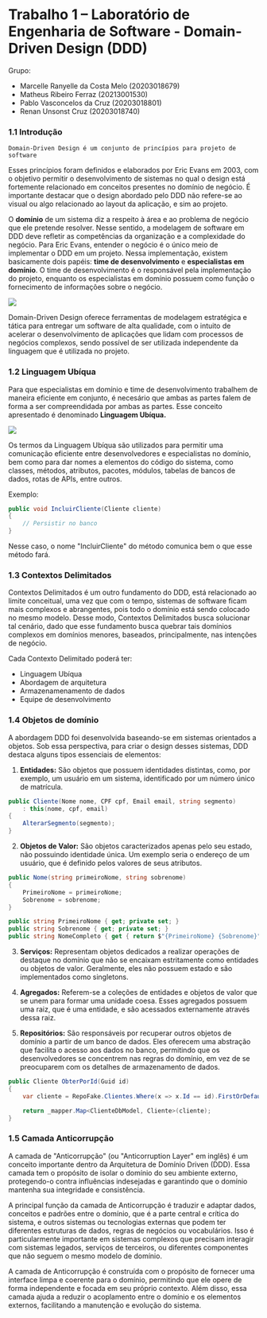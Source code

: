 
# Trabalho 1 – Laboratório de Engenharia de Software - Domain-Driven Design (DDD)

Grupo: 
- Marcelle Ranyelle da Costa Melo (20203018679)
- Matheus Ribeiro Ferraz (20213001530)
- Pablo Vasconcelos da Cruz (20203018801)
- Renan Unsonst Cruz (20203018740)

### 1.1 Introdução

    Domain-Driven Design é um conjunto de princípios para projeto de software

Esses princípios foram definidos e elaborados por Eric Evans em 2003, com o objetivo permitir o desenvolvimento de sistemas no qual o design está fortemente relacionado em conceitos presentes no domínio de negócio. É importante destacar que o design abordado pelo DDD não refere-se ao visual ou algo relacionado ao layout da aplicação, e sim ao projeto.

O **domínio** de um sistema diz a respeito à área e ao problema de negócio que ele pretende resolver. Nesse sentido, a modelagem de software em DDD deve refletir as competências da organização e a complexidade do negócio. Para Eric Evans, entender o negócio é o único meio de implementar o DDD em um projeto. Nessa implementação, existem basicamente dois papéis: **time de desenvolvimento** e **especialistas em domínio**. O time de desenvolvimento é o responsável pela implementação do projeto, enquanto os especialistas em domínio possuem como função o fornecimento de informações sobre o negócio.

![](https://i.zst.com.br/thumbs/12/2f/32/1458255726.jpg)

Domain-Driven Design oferece ferramentas de modelagem estratégica e tática para entregar um software de alta qualidade, com o intuito de acelerar o desenvolvimento de aplicações que lidam com processos de negócios complexos, sendo possível de ser utilizada independente da linguagem que é utilizada no projeto. 



### 1.2 Linguagem Ubíqua

Para que especialistas em domínio e time de desenvolvimento trabalhem de maneira eficiente em conjunto, é necesário que ambas as partes falem de forma a ser compreendidada por ambas as partes. Esse conceito apresentado é denominado **Linguagem Ubíqua.**

![](https://engsoftmoderna.info/artigos/figs/linguagem-onipresente.svg)

Os termos da Linguagem Ubíqua são utilizados para permitir uma comunicação eficiente entre desenvolvedores e especialistas no domínio, bem como para dar nomes a elementos do código do sistema, como classes, métodos, atributos, pacotes, módulos, tabelas de bancos de dados, rotas de APIs, entre outros.

Exemplo:
```csharp
public void IncluirCliente(Cliente cliente)
{
    // Persistir no banco
}
```
Nesse caso, o nome "IncluirCliente" do método comunica bem o que esse método fará.

### 1.3 Contextos Delimitados

Contextos Delimitados é um outro fundamento do DDD, está relacionado ao limite conceitual, uma vez que com o tempo, sistemas de software ficam mais complexos e abrangentes, pois todo o domínio está sendo colocado no mesmo modelo. Desse modo, Contextos Delimitados busca solucionar tal cenário, dado que esse fundamento busca quebrar tais domínios complexos em domínios menores, baseados, principalmente, nas intenções de negócio.

Cada Contexto Delimitado poderá ter:
- Linguagem Ubíqua
- Abordagem de arquitetura
- Armazenamenamento de dados
- Equipe de desenvolvimento

### 1.4 Objetos de domínio

A abordagem DDD foi desenvolvida baseando-se em sistemas orientados a objetos. Sob essa perspectiva, para criar o design desses sistemas, DDD destaca alguns tipos essenciais de elementos:

1. **Entidades:** São objetos que possuem identidades distintas, como, por exemplo, um usuário em um sistema, identificado por um número único de matrícula.
```csharp
public Cliente(Nome nome, CPF cpf, Email email, string segmento)
    : this(nome, cpf, email)
{
    AlterarSegmento(segmento);
}
```

2. **Objetos de Valor:** São objetos caracterizados apenas pelo seu estado, não possuindo identidade única. Um exemplo seria o endereço de um usuário, que é definido pelos valores de seus atributos.
```csharp
public Nome(string primeiroNome, string sobrenome)
{
    PrimeiroNome = primeiroNome;
    Sobrenome = sobrenome;
}

public string PrimeiroNome { get; private set; }
public string Sobrenome { get; private set; }
public string NomeCompleto { get { return $"{PrimeiroNome} {Sobrenome}"; } }
```

3. **Serviços:** Representam objetos dedicados a realizar operações de destaque no domínio que não se encaixam estritamente como entidades ou objetos de valor. Geralmente, eles não possuem estado e são implementados como singletons.

4. **Agregados:** Referem-se a coleções de entidades e objetos de valor que se unem para formar uma unidade coesa. Esses agregados possuem uma raiz, que é uma entidade, e são acessados externamente através dessa raiz.

5. **Repositórios:** São responsáveis por recuperar outros objetos de domínio a partir de um banco de dados. Eles oferecem uma abstração que facilita o acesso aos dados no banco, permitindo que os desenvolvedores se concentrem nas regras do domínio, em vez de se preocuparem com os detalhes de armazenamento de dados.
```csharp
public Cliente ObterPorId(Guid id)
{
    var cliente = RepoFake.Clientes.Where(x => x.Id == id).FirstOrDefault(); // Recuperar do banco

    return _mapper.Map<ClienteDbModel, Cliente>(cliente);
}
```

### 1.5 Camada Anticorrupção

A camada de "Anticorrupção" (ou "Anticorruption Layer" em inglês) é um conceito importante dentro da Arquitetura de Domínio Driven (DDD). Essa camada tem o propósito de isolar o domínio do seu ambiente externo, protegendo-o contra influências indesejadas e garantindo que o domínio mantenha sua integridade e consistência.

A principal função da camada de Anticorrupção é traduzir e adaptar dados, conceitos e padrões entre o domínio, que é a parte central e crítica do sistema, e outros sistemas ou tecnologias externas que podem ter diferentes estruturas de dados, regras de negócios ou vocabulários. Isso é particularmente importante em sistemas complexos que precisam interagir com sistemas legados, serviços de terceiros, ou diferentes componentes que não seguem o mesmo modelo de domínio.

A camada de Anticorrupção é construída com o propósito de fornecer uma interface limpa e coerente para o domínio, permitindo que ele opere de forma independente e focada em seu próprio contexto. Além disso, essa camada ajuda a reduzir o acoplamento entre o domínio e os elementos externos, facilitando a manutenção e evolução do sistema.

